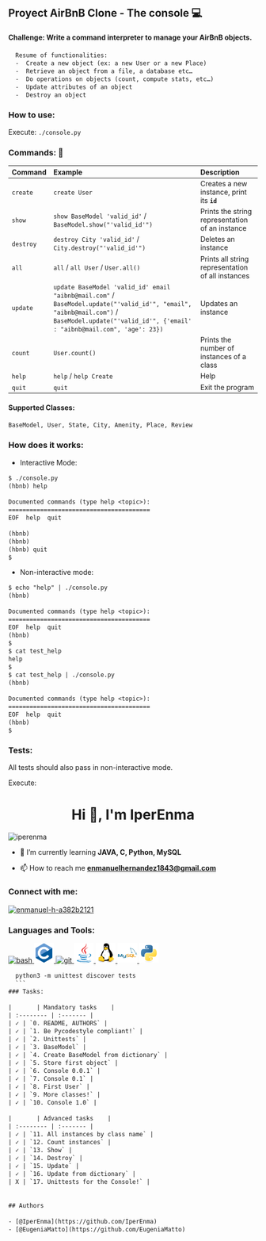
## Proyect AirBnB Clone - The console 💻

#### Challenge: Write a command interpreter to manage your AirBnB objects.

```
  Resume of functionalities:
  -  Create a new object (ex: a new User or a new Place)
  -  Retrieve an object from a file, a database etc…
  -  Do operations on objects (count, compute stats, etc…)
  -  Update attributes of an object
  -  Destroy an object
```
### How to use:
Execute:
      ```
        ./console.py
      ```
### Commands: 📄

| Command | Example    | Description                       |
| :-------- | :------- | :-------------------------------- |
| `create`      | `create User` | Creates a new instance, print its **`id`** |
| `show`      | `show BaseModel 'valid_id'` /  `BaseModel.show("'valid_id'")` | Prints the string representation of an instance |
| `destroy`      | `destroy City 'valid_id'` / `City.destroy("'valid_id'")`| Deletes an instance |
| `all`      | `all` / `all User` /  `User.all()`| Prints all string representation of all instances |
| `update`      | `update BaseModel 'valid_id' email "aibnb@mail.com"` / `BaseModel.update("'valid_id'", "email", "aibnb@mail.com")` / `BaseModel.update("'valid_id'", {'email' : "aibnb@mail.com", 'age': 23})`|  Updates an instance |
| `count`      | `User.count()` |  Prints the number of instances of a class |
| `help`      | `help` /  `help Create`|  Help |
| `quit`      | `quit` |  Exit the program |

#### Supported Classes:
```
BaseModel, User, State, City, Amenity, Place, Review
```

### How does it works:

- Interactive Mode:
```
$ ./console.py
(hbnb) help

Documented commands (type help <topic>):
========================================
EOF  help  quit

(hbnb) 
(hbnb) 
(hbnb) quit
$
```

- Non-interactive mode:
```
$ echo "help" | ./console.py
(hbnb)

Documented commands (type help <topic>):
========================================
EOF  help  quit
(hbnb) 
$
$ cat test_help
help
$
$ cat test_help | ./console.py
(hbnb)

Documented commands (type help <topic>):
========================================
EOF  help  quit
(hbnb) 
$
```

### Tests:
All tests should also pass in non-interactive mode.

Execute:
  <h1 align="center">Hi 👋, I'm IperEnma</h1>
<p align="left"> <img src="https://komarev.com/ghpvc/?username=iperenma&label=Profile%20views&color=0e75b6&style=flat" alt="iperenma" /> </p>

- 🌱 I’m currently learning **JAVA, C, Python, MySQL**

- 📫 How to reach me **enmanuelhernandez1843@gmail.com**

<h3 align="left">Connect with me:</h3>
<p align="left">
<a href="https://linkedin.com/in/enmanuel-h-a382b2121" target="blank"><img align="center" src="https://raw.githubusercontent.com/rahuldkjain/github-profile-readme-generator/master/src/images/icons/Social/linked-in-alt.svg" alt="enmanuel-h-a382b2121" height="30" width="40" /></a>
</p>

<h3 align="left">Languages and Tools:</h3>
<p align="left"> <a href="https://www.gnu.org/software/bash/" target="_blank" rel="noreferrer"> <img src="https://www.vectorlogo.zone/logos/gnu_bash/gnu_bash-icon.svg" alt="bash" width="40" height="40"/> </a> <a href="https://www.cprogramming.com/" target="_blank" rel="noreferrer"> <img src="https://raw.githubusercontent.com/devicons/devicon/master/icons/c/c-original.svg" alt="c" width="40" height="40"/> </a> <a href="https://git-scm.com/" target="_blank" rel="noreferrer"> <img src="https://www.vectorlogo.zone/logos/git-scm/git-scm-icon.svg" alt="git" width="40" height="40"/> </a> <a href="https://www.java.com" target="_blank" rel="noreferrer"> <img src="https://raw.githubusercontent.com/devicons/devicon/master/icons/java/java-original.svg" alt="java" width="40" height="40"/> </a> <a href="https://www.linux.org/" target="_blank" rel="noreferrer"> <img src="https://raw.githubusercontent.com/devicons/devicon/master/icons/linux/linux-original.svg" alt="linux" width="40" height="40"/> </a> <a href="https://www.mysql.com/" target="_blank" rel="noreferrer"> <img src="https://raw.githubusercontent.com/devicons/devicon/master/icons/mysql/mysql-original-wordmark.svg" alt="mysql" width="40" height="40"/> </a> <a href="https://www.python.org" target="_blank" rel="noreferrer"> <img src="https://raw.githubusercontent.com/devicons/devicon/master/icons/python/python-original.svg" alt="python" width="40" height="40"/> </a> </p>
  
  
  
  
  
  
  ```
    python3 -m unittest discover tests
    ```
### Tasks:

|       | Mandatory tasks    |
| :-------- | :------- |
| ✓ | `0. README, AUTHORS` | 
| ✓ | `1. Be Pycodestyle compliant!` |
| ✓ | `2. Unittests` |
| ✓ | `3. BaseModel` | 
| ✓ | `4. Create BaseModel from dictionary` | 
| ✓ | `5. Store first object` |
| ✓ | `6. Console 0.0.1` |
| ✓ | `7. Console 0.1` |
| ✓ | `8. First User` |
| ✓ | `9. More classes!` |
| ✓ | `10. Console 1.0` |

|       | Advanced tasks    |
| :-------- | :------- |
| ✓ | `11. All instances by class name` |
| ✓ | `12. Count instances` |
| ✓ | `13. Show` |
| ✓ | `14. Destroy` |
| ✓ | `15. Update` |
| ✓ | `16. Update from dictionary` |
| X | `17. Unittests for the Console!` |


## Authors

- [@IperEnma](https://github.com/IperEnma)
- [@EugeniaMatto](https://github.com/EugeniaMatto)
